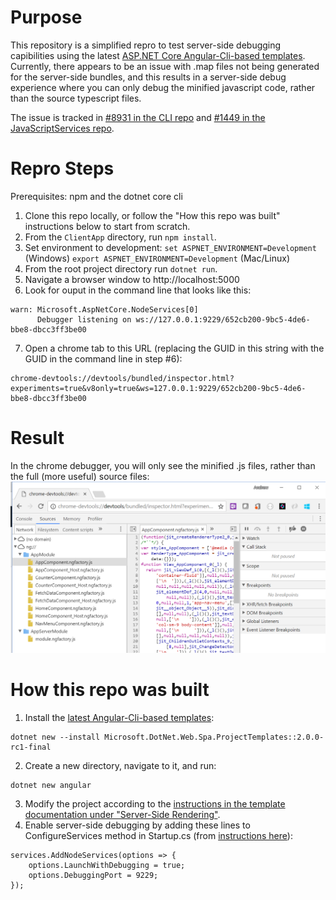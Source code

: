 # Purpose

This repository is a simplified repro to test server-side debugging capibilities using the latest [ASP.NET Core Angular-Cli-based templates](https://docs.microsoft.com/en-us/aspnet/core/spa/index#installation). Currently, there appears to be an issue with .map files not being generated for the server-side bundles, and this results in a server-side debug experience where you can only debug the minified javascript code, rather than the source typescript files.

The issue is tracked in [#8931 in the CLI repo](https://github.com/angular/angular-cli/issues/8931) and [#1449 in the JavaScriptServices repo](https://github.com/aspnet/JavaScriptServices/issues/1449).

# Repro Steps

Prerequisites: npm and the dotnet core cli

1. Clone this repo locally, or follow the "How this repo was built" instructions below to start from scratch.
2. From the `ClientApp` directory, run `npm install`.
3. Set environment to development: `set ASPNET_ENVIRONMENT=Development` (Windows) `export ASPNET_ENVIRONMENT=Development` (Mac/Linux)
4. From the root project directory run `dotnet run`.
5. Navigate a browser window to http://localhost:5000
6. Look for ouput in the command line that looks like this:
```
warn: Microsoft.AspNetCore.NodeServices[0]
      Debugger listening on ws://127.0.0.1:9229/652cb200-9bc5-4de6-bbe8-dbcc3ff3be00
```
7. Open a chrome tab to this URL (replacing the GUID in this string with the GUID in the command line in step #6):
```
chrome-devtools://devtools/bundled/inspector.html?experiments=true&v8only=true&ws=127.0.0.1:9229/652cb200-9bc5-4de6-bbe8-dbcc3ff3be00
```


# Result
In the chrome debugger, you will only see the minified .js files, rather than the full (more useful) source files:
![chrome debugger](https://github.com/astegmaier/dotnet-angular-cli-ssr-debug-test/raw/master/Repro.png)

# How this repo was built
1. Install the [latest Angular-Cli-based templates](https://docs.microsoft.com/en-us/aspnet/core/spa/):
```
dotnet new --install Microsoft.DotNet.Web.Spa.ProjectTemplates::2.0.0-rc1-final
```
2. Create a new directory, navigate to it, and run:
```
dotnet new angular
```
3. Modify the project according to the [instructions in the template documentation under "Server-Side Rendering"](https://docs.microsoft.com/en-us/aspnet/core/spa/angular?tabs=visual-studio#server-side-rendering).
4. Enable server-side debugging by adding these lines to ConfigureServices method in Startup.cs (from [instructions here](https://github.com/aspnet/JavaScriptServices/tree/dev/src/Microsoft.AspNetCore.SpaServices#debugging-your-javascripttypescript-code-when-it-runs-on-the-server)):

```
services.AddNodeServices(options => {
    options.LaunchWithDebugging = true;
    options.DebuggingPort = 9229;
});
```
